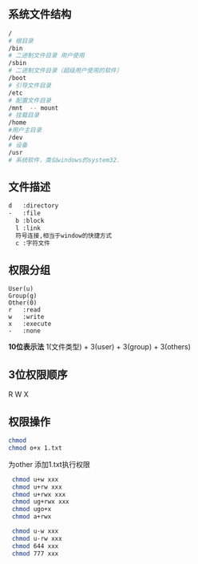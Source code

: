 ## 系统文件结构

```bash
/
# 根目录
/bin
# 二进制文件目录 用户使用
/sbin
# 二进制文件目录（超级用户使用的软件）
/boot
# 引导文件目录
/etc
# 配置文件目录
/mnt  -- mount
# 挂载目录
/home
#用户主目录  
/dev
# 设备
/usr
# 系统软件，类似windows的system32.  
```

##  文件描述

```bash
d	:directory
-	:file
  b	:block
  l	:link 
  符号连接,相当于window的快捷方式
  c :字符文件
```

## 权限分组

```
User(u)
Group(g)
Other(0)
r	:read
w	:write
x	:execute
-	:none
```

**10位表示法**
1(文件类型) + 3(user) + 3(group) + 3(others)

3位权限顺序
-----
R W X

## 权限操作

```bash
chmod
chmod o+x 1.txt
```

为other 添加1.txt执行权限  

```bash
 chmod u+w xxx
 chmod u+rw xxx
 chmod u+rwx xxx
 chmod ug+rwx xxx
 chmod ugo+x
 chmod a+rwx

 chmod u-w xxx
 chmod u-rw xxx
 chmod 644 xxx
 chmod 777 xxx
```



